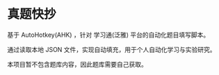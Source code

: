 <h1>真题快抄</h1>
<p>基于 AutoHotkey(AHK) ，针对 学习通(泛雅) 平台的自动化题目填写脚本。</p>
<p>通过读取本地 JSON 文件，实现自动填充，用于个人自动化学习与实验研究。</p>
<p>本项目暂不包含题库内容，因此题库需要自己获取。</p>
